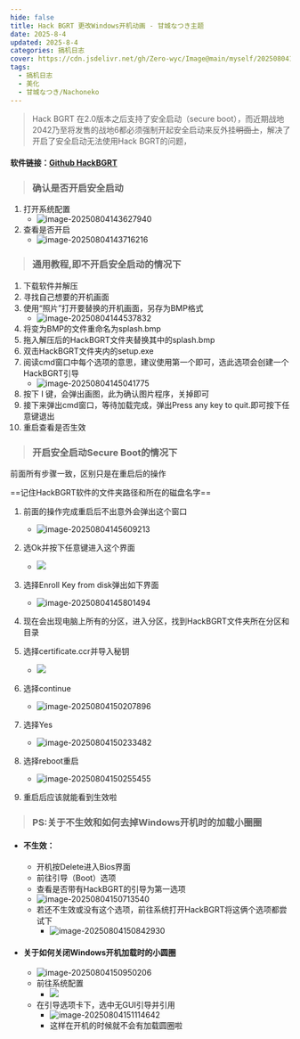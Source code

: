 ```yaml
---
hide: false
title: Hack BGRT 更改Windows开机动画 - 甘城なつき主题
date: 2025-8-4
updated: 2025-8-4
categories: 搞机日志
cover: https://cdn.jsdelivr.net/gh/Zero-wyc/Image@main/myself/20250804190038965.gif
tags:
  - 搞机日志
  - 美化
  - 甘城なつき/Nachoneko
---
```


> Hack BGRT 在2.0版本之后支持了安全启动（secure boot），而近期战地2042乃至将发售的战地6都必须强制开起安全启动来反外挂~~明面上~~，解决了开启了安全启动无法使用Hack BGRT的问题，

<!-- more -->

#### 软件链接：[Github HackBGRT](https://github.com/Metabolix/HackBGRT/releases)

> ### 确认是否开启安全启动

1. 打开系统配置
   - ![image-20250804143627940](https://cdn.jsdelivr.net/gh/Zero-wyc/Image@main/myself/20250804143628061.png)
2. 查看是否开启
   - ![image-20250804143716216](https://cdn.jsdelivr.net/gh/Zero-wyc/Image@main/myself/20250804143716290.png)

> ### 通用教程,即不开启安全启动的情况下

1. 下载软件并解压
2. 寻找自己想要的开机画面
3. 使用“照片”打开要替换的开机画面，另存为BMP格式
   - ![image-20250804144537832](https://cdn.jsdelivr.net/gh/Zero-wyc/Image@main/myself/20250804144537912.png)
4. 将变为BMP的文件重命名为splash.bmp
5. 拖入解压后的HackBGRT文件夹替换其中的splash.bmp
6. 双击HackBGRT文件夹内的setup.exe
7. 阅读cmd窗口中每个选项的意思，建议使用第一个即可，选此选项会创建一个HackBGRT引导
   - ![image-20250804145041775](https://cdn.jsdelivr.net/gh/Zero-wyc/Image@main/myself/20250804145041918.png)
8. 按下 I 键，会弹出画图，此为确认图片程序，关掉即可
9. 接下来弹出cmd窗口，等待加载完成，弹出Press any key to quit.即可按下任意键退出
10. 重启查看是否生效

> ### 开启安全启动Secure Boot的情况下

前面所有步骤一致，区别只是在重启后的操作

==记住HackBGRT软件的文件夹路径和所在的磁盘名字==

1. 前面的操作完成重启后不出意外会弹出这个窗口

   - ![image-20250804145609213](https://cdn.jsdelivr.net/gh/Zero-wyc/Image@main/myself/20250804145609297.png)

2. 选Ok并按下任意键进入这个界面

   - ![](https://cdn.jsdelivr.net/gh/Zero-wyc/Image@main/myself/20250804145645571.png)

3. 选择Enroll Key from disk弹出如下界面

   - ![image-20250804145801494](https://cdn.jsdelivr.net/gh/Zero-wyc/Image@main/myself/20250804145801572.png)

4. 现在会出现电脑上所有的分区，进入分区，找到HackBGRT文件夹所在分区和目录

5. 选择certificate.ccr并导入秘钥

   - ![](https://cdn.jsdelivr.net/gh/Zero-wyc/Image@main/myself/20250804150017796.png)

     

6. 选择continue

   - ![image-20250804150207896](https://cdn.jsdelivr.net/gh/Zero-wyc/Image@main/myself/20250804150207964.png)

7. 选择Yes

   - ![image-20250804150233482](https://cdn.jsdelivr.net/gh/Zero-wyc/Image@main/myself/20250804150233550.png)

8. 选择reboot重启

   - ![image-20250804150255455](https://cdn.jsdelivr.net/gh/Zero-wyc/Image@main/myself/20250804150255525.png)

9. 重启后应该就能看到生效啦

> ### PS:关于不生效和如何去掉Windows开机时的加载小圈圈

- #### 不生效：

  - 开机按Delete进入Bios界面
  - 前往引导（Boot）选项
  - 查看是否带有HackBGRT的引导为第一选项
  - ![image-20250804150713540](https://cdn.jsdelivr.net/gh/Zero-wyc/Image@main/myself/20250804150713680.png)
  - 若还不生效或没有这个选项，前往系统打开HackBGRT将这俩个选项都尝试下
    - ![image-20250804150842930](https://cdn.jsdelivr.net/gh/Zero-wyc/Image@main/myself/20250804150843075.png)

- #### 关于如何关闭Windows开机加载时的小圆圈

  - ![image-20250804150950206](https://cdn.jsdelivr.net/gh/Zero-wyc/Image@main/myself/20250804150950323.png)
  - 前往系统配置
    - ![](https://cdn.jsdelivr.net/gh/Zero-wyc/Image@main/myself/20250804151035484.png)
  - 在引导选项卡下，选中无GUI引导并引用
    - ![image-20250804151114642](https://cdn.jsdelivr.net/gh/Zero-wyc/Image@main/myself/20250804151114709.png)
    - 这样在开机的时候就不会有加载圆圈啦